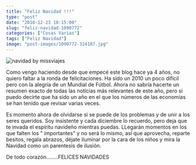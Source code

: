 ```yaml
---
title: "Feliz Navidad !!!"
type: "post"
date: "2010-12-23 10:15:00"
slug: "feliz-navidad-1090772"
categories: ["Cosas Varias"]
tags: ["Feliz Navidad"]
image: "post-images/1090772-324187.jpg"
---
```


![navidad by missviajes](post-images/1090772-324187.jpg "navidad by missviajes")

Como vengo haciendo desde que empecé este blog hace ya 4 años, no quiero faltar a la ronda de felicitaciones. Ha sido un 2010 un poco difícil pero con la alegría de un Mundial de Fútbol. Ahora no sabría hacerte un resumen exacto de todas las notícias más relevantes de este año, pero si puedo decirte que ha sido un año en el que los números de las economias se han tenido que revisar varias veces.

Es momento ahora de olvidarse si se puede de los problemas y de unir a los seres queridos. Soy insistente y cada diciembre lo recuerdo, pero deja que te invada el espíritu navideño mientras puedas. LLegarán momentos en los que falten los " importantes" y no será lo mismo, así que aprovecha, reparte besitos, regala abrazos, déjate iluminar por la cara de los niños y mira la Navidad como un parentesis de ilusión.

De todo corazón........FELICES NAVIDADES